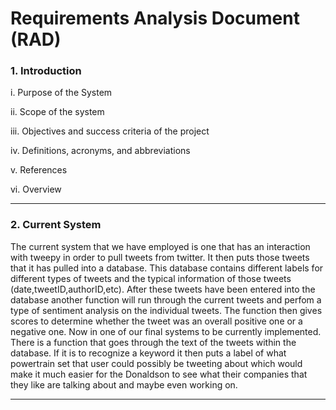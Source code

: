 # Requirements Analysis Document (RAD)

### 1. Introduction

i. Purpose of the System

ii. Scope of the system

iii. Objectives and success criteria of the project

iv. Definitions, acronyms, and abbreviations

v. References

vi. Overview

***
### 2. Current System
The current system that we have employed is one that has an interaction with tweepy in order to pull tweets from twitter. It then puts those tweets that it has pulled into a database. This database contains different labels for different types of tweets and the typical information of those tweets (date,tweetID,authorID,etc). After these tweets have been entered into the database another function will run through the current tweets and perfom a type of sentiment analysis on the individual tweets. The function then gives scores to determine whether the tweet was an overall positive one or a negative one. Now in one of our final systems to be currently implemented. There is a function that goes through the text of the tweets within the database. If it is to recognize a keyword it then puts a label of what powertrain set that user could possibly be tweeting about which would make it much easier for the Donaldson to see what their companies that they like are talking about and maybe even working on.
***